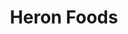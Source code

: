 ---
title: "Heron Foods"
url: /kingston-upon-hull/heron-foods-hotham-road-south/
shop: Supermarkt
---